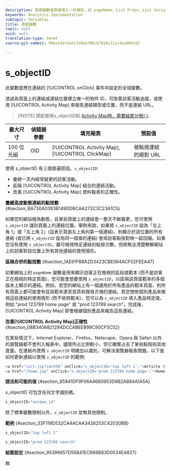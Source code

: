 ```yaml
---
description: 頁面變數會直接填入一份報告，如 pageName、List Props、List Variables 等。
keywords: Analytics Implementation
subtopic: Variables
title: 頁面變數
topic: null
uuid: null
translation-type: tm+mt
source-git-commit: 99ee24efaa517e8da700c67818c111c4aa90dc02

---
```



# s_objectID

此變數是應在連結的 [!UICONTROL onClick] 事件中設定的全域變數。


<!-- 

s_objectID.xml

 -->

透過為頁面上的連結或連結位置建立唯一的物件 ID，可改善訪客活動追蹤，或使用 [!UICONTROL Activity Map] 來報告連結類型或位置，而不是連結 URL。

> [!NOTE] 搭配使用s_objectID和 [Activity Map時，需要結尾分號(;)](https://marketing.adobe.com/resources/help/en_US/analytics/activitymap/activitymap-link-tracking-use-case.html)。

| 最大尺寸 | 偵錯器參數 | 填充報表 | 預設值 |
|---|---|---|---|
| 100 位元組 | OID | [!UICONTROL Activity Map], [!UICONTROL ClickMap] | 被點按連結的絕對 URL |

使用 s_objectID 有三個普遍原因。*`s_objectID`*:

* 彙總一天內經常變更的訪客活動。
* 區隔 [!UICONTROL Activity Map] 結合的連結活動。
* 改善 [!UICONTROL Activity Map] 資料報表的正確性。

**彙總高度動態連結的點按數** {#section_BA730A0393B149DDBCAA272C3C23A1C5}

如果您的網站極為動態，且某些頁面上的連結會一整天不斷變更，您可使用 *`s_objectID`* 識別頁面上的連結位置。舉例來說，如果將 *`s_objectID`* 設為「左上角 1」或「左上角 2」(這表示頁面左上角的第一個連結)，則顯示於該位置的所有連結 (或已將 *`s_objectID`* 設為同一個值的連結) 會與訪客點按對映一起回報。如果您沒有使用 *`s_objectID`*，雖可檢視特定連結的點按次數，但將無法清楚瞭解網站上的訪客對該位置上所有其他連結的使用情形。

**區隔合併的點按數** {#section_1AE91FB8A2D3423CBE064ACF02FEEA47}

如果網站上的 *`pageName`* 變數是用來顯示訪客正在檢視的區段或範本 (而不是訪客正在檢視的特定頁面)，您可能會想要使用 *`s_objectID`*，以區隔該頁面範本的多個版本上顯示的連結。例如，若您的網站上有一個適用於所有產品的範本頁面，則所有頁面上都可能會有從該範本連至首頁和搜尋方塊的連結。若您想依個別產品來檢視這些連結的使用情形 (而不依照範本)，您可以為  *`s_objectID`* 填入產品特定值，例如 "prod 123789 home page" 或 "prod 123789 search"。完成後，[!UICONTROL Activity Map] 即會根據個別產品來報告這些連結。

**改善[!UICONTROL Activity Map]正確性** {#section_08B3406821294DCCABEEB99C90CF5C52}

在某些情況下，Internet Explorer、Firefox、Netscape、Opera 與 Safari 以外的瀏覽器都不會列入報表中。儘管所占比例較小，但它確實占去了某些點按和其他度量。在連結內使用 *`s_objectID`* 明確加以識別，可解決瀏覽器報表問題。以下是如何更新連結以使用 *`s_objectID`* 的範例:

```js
<a href="/art.jsp?id=559" onClick="s_objectID='top left 1';">Article 559</a> 
<a href="/home.jsp" onClick="s_objectID='prod 123789 home page';">Home</a> 
```

**語法和可能的值** {#section_85841DF9F06A4680953D9B2A884A1A5A}

s_objectID 可包含任何文字識別碼。

```js
s_objectID="unique_id" 
```

除了標準變數限制以外，*`s_objectID`* 並無其他限制。

**範例** {#section_33F119D532CA4ACAA3426253C42030BB}

```js
s_objectID="top left 2" 
```

```js
s_objectID="prod 123789 search"
```

**組態設定** {#section_95396657D55B41ECB66B83D0534EA827}

無
